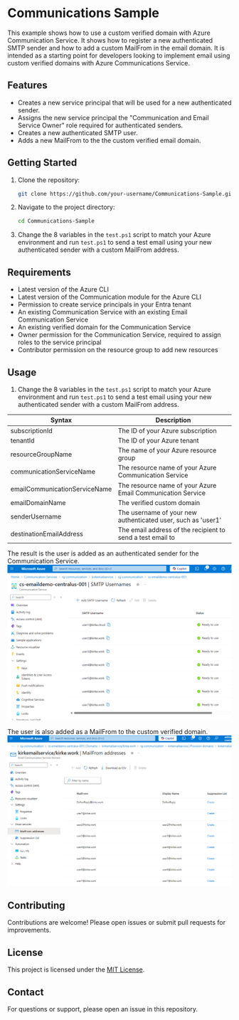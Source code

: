 # Communications Sample

This example shows how to use a custom verified domain with Azure Communication Service. It shows how to register a new authenticated SMTP sender and how to add a custom MailFrom in the email domain. It is intended as a starting point for developers looking to implement email using custom verified domains with Azure Communications Service. 

## Features

- Creates a new service principal that will be used for a new authenticated sender. 
- Assigns the new service principal the "Communication and Email Service Owner" role required for authenticated senders.
- Creates a new authenticated SMTP user. 
- Adds a new MailFrom to the the custom verified email domain.

## Getting Started

1. Clone the repository:
    ```bash
    git clone https://github.com/your-username/Communications-Sample.git
    ```
2. Navigate to the project directory:
    ```bash
    cd Communications-Sample
    ```
3. Change the 8 variables in the `test.ps1` script to match your Azure environment and run `test.ps1` to send a test email using your new authenticated sender with a custom MailFrom address. 



## Requirements

- Latest version of the Azure CLI
- Latest version of the Communication module for the Azure CLI
- Permission to create service principals in your Entra tenant
- An existing Communication Service with an existing Email Communication Service
- An existing verified domain for the Communication Service
- Owner permission for the Communication Service, required to assign roles to the service principal
- Contributor permission on the resource group to add new resources

## Usage

1. Change the 8 variables in the `test.ps1` script to match your Azure environment and run `test.ps1` to send a test email using your new authenticated sender with a custom MailFrom address. 

| Syntax | Description |
| ----------- | ----------- |
| subscriptionId | The ID of your Azure subscription |
| tenantId | The ID of your Azure tenant |
| resourceGroupName  | The name of your Azure resource group |
| communicationServiceName  | The resource name of your Azure Communication Service |
| emailCommunicationServiceName | The resource name of your Azure Email Communication Service |
| emailDomainName  | The verified custom domain |
| senderUsername  | The username of your new authenticated user, such as 'user1' |
| destinationEmailAddress   | The email address of the recipient to send a test email to |

The result is the user is added as an authenticated sender for the Communication Service.
![alt text](/images/smtpusernames.png "SMTP Usernames")

The user is also added as a MailFrom to the custom verified domain. 
![alt text](/images/MailFrom.png "MailFrom")

## Contributing

Contributions are welcome! Please open issues or submit pull requests for improvements.

## License

This project is licensed under the [MIT License](LICENSE).

## Contact

For questions or support, please open an issue in this repository.